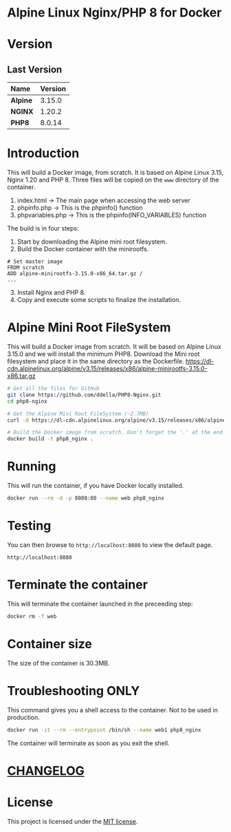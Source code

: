 # Alpine Linux Nginx/PHP 8 for Docker
# Version
## Last Version
|Name|Version|
|:---|:---|
|**Alpine**|3.15.0|
|**NGINX**|1.20.2|
|**PHP8**|8.0.14|

# Introduction
This will build a Docker image, from scratch. It is based on Alpine Linux 3.15, Nginx 1.20 and PHP 8.
Three files will be copied on the ```www``` directory of the container.

1. index.html -> The main page when accessing the web server
2. phpinfo.php -> This is the phpinfo() function
3. phpvariables.php -> This is the phpinfo(INFO_VARIABLES) function

The build is in four steps:

1. Start by downloading the Alpine mini root filesystem.
2. Build the Docker container with the minirootfs.
```Docker
# Set master image
FROM scratch
ADD alpine-minirootfs-3.15.0-x86_64.tar.gz /
...
```
3. Install Nginx and PHP 8.
4. Copy and execute some scripts to finalize the installation.

# Alpine Mini Root FileSystem
This will build a Docker image from scratch. It will be based on Alpine Linux 3.15.0 and we will install the minimum PHP8.
Download the Mini root filesystem and place it in the same directory as the Dockerfile.
https://dl-cdn.alpinelinux.org/alpine/v3.15/releases/x86/alpine-minirootfs-3.15.0-x86.tar.gz
```sh
# Get all the files for GitHub
git clone https://github.com/ddella/PHP8-Nginx.git
cd php8-nginx

# Get the Alpine Mini Root FileSystem (~2.7MB)
curl -O https://dl-cdn.alpinelinux.org/alpine/v3.15/releases/x86/alpine-minirootfs-3.15.0-x86.tar.gz

# Build the Docker image from scratch. Don't forget the '.' at the end.
docker build -t php8_nginx .
```

# Running
This will run the container, if you have Docker locally installed.
```sh   
docker run --rm -d -p 8080:80 --name web php8_nginx
```

# Testing
You can then browse to ```http://localhost:8080``` to view the default page.
```url
http://localhost:8080
```
# Terminate the container
This will terminate the container launched in the preceeding step:
```sh   
docker rm -f web
```

# Container size
The size of the container is 30.3MB.

# Troubleshooting ONLY
This command gives you a shell access to the container. Not to be used in production.

```bash
docker run -it --rm --entrypoint /bin/sh --name web1 php8_nginx
```
The container will terminate as soon as you exit the shell.

# [CHANGELOG](./CHANGELOG)

# License
This project is licensed under the [MIT license](LICENSE).
